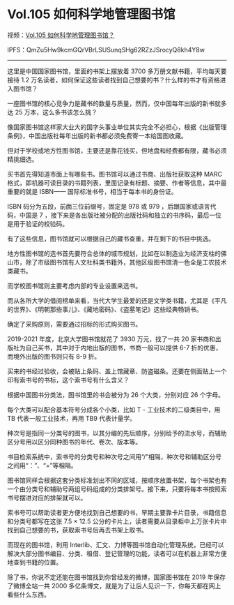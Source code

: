 # Vol.105 如何科学地管理图书馆

视频：[Vol.105 如何科学地管理图书馆？](http://dweb.link/ipfs/QmcpCpJ48PRTNaKuztBDBva82NUP7YmK6cBM3iAvRDAWTZ/Vol.105%20%E5%A6%82%E4%BD%95%E7%A7%91%E5%AD%A6%E5%9C%B0%E7%AE%A1%E7%90%86%E5%9B%BE%E4%B9%A6%E9%A6%86%EF%BC%9F.mp4)

IPFS：QmZu5Hw9kcmGQrVBrLSUSunqSHg62RZzJSrocyQ8kh4Y8w

---

这里是中国国家图书馆，里面的书架上摆放着 3700 多万册文献书籍，平均每天要接待 1.2 万名读者，如何保证这些读者找到自己想要的书？什么样的书才有资格进入图书馆？

一座图书馆的核心竞争力是藏书的数量与质量，然而，仅中国每年出版的新书就多达 25 万本，这么多书该怎么挑？

像国家图书馆这样家大业大的国字头事业单位其实完全不必担心，根据《出版管理条例》，中国出版社每年出版的新书都必须免费寄一本给国图收藏。

但对于学校或地方性图书馆，主要还是靠花钱买，但地盘和经费都有限，藏书必须精挑细选。

买书首先得知道市面上有哪些书。图书馆可以通过书商、出版社获取这种 MARC 格式，即机器可读目录的书籍列表，里面记录有标题、摘要、作者等信息，其中最重要的就是 ISBN—— 国际标准书号，相当于每本书的身份证。

ISBN 码分为五段，前面三位前缀号，固定是 978 或 979 ，后跟国家或语言代码，中国是 7 ，接下来是各出版社被分配的出版社码和独立的书序码，最后一位是用于验证的校验码。

有了这些信息，图书馆就可以根据自己的藏书查重，并在剩下的书目中挑选。

地方性图书馆的选书首先要符合总体的城市规划，比如在以制造业为经济支柱的佛山市，除了市级图书馆有人文社科类书籍外，其他区级图书馆清一色全是工农技术类藏书。

而学校图书馆则主要考虑内部的专业设置来选书。

而从各所大学的借阅榜单来看，当代大学生最爱的还是文学类书籍，尤其是《平凡的世界》、《明朝那些事儿》、《藏地密码》、《盗墓笔记》这些经典畅销书。

确定了采购原则，需要通过招标的形式购买图书。

2019-2021 年度，北京大学图书馆就花了 3930 万元，找了一共 20 家书商和出版社为自己买书，其中对于内地出版的图书，书商一般可以提供 6-7 折的优惠，而境外出版的图书则只有 8-9 折。

买来的书经过验收，会被贴上条码、盖上馆藏章、防盗磁条。还要在侧面贴上一个印有索书号的书标，这个索书号有什么含义？

根据中国图书分类法，图书馆里的书会被分为 26 个大类，分别对应 26 个字母。

每个大类可以配合基本符号分成各个小类，比如 T - 工业技术的二级类目中，用 TB 代表一般工业技术，再用 TB9 代表计量学。

种次号是指同一分类号的图书，以其分编的先后顺序，分别给予的流水号，而辅助区分号用以区分同种图书的年代、卷次、版本等。

书目检索系统中，索书号的分类号和种次号之间用“/”相隔，种次号和辅助区分号之间用“：”、“=”等相隔。

图书馆同样会根据这套分类标准划出不同的区域，按顺序放置书架，每个书架也有一个由分类号和辅助号两组号码组成的分类排架号。接下来，只要将每本书按照索书号摆进对应的排架就可以。

索书号可以帮助读者更方便地找到自己想要的书，早期主要靠卡片目录，书籍信息和分类号都写在这张 7.5 × 12.5 公分的卡片上，读者需要从目录柜中上万张卡片中找到自己想要的书，获取索书号后再去书架上取书。

而现在的图书馆，利用 Interlib、汇文、力博等图书馆自动化管理系统，已经可以解决大部分图书编目、分类、租借、登记管理的功能，读者可以在机器上非常方便地查到书籍的位置。

除了书，你说不定还能在图书馆找到你曾经发的微博，国家图书馆在 2019 年保存了微博全站一共 2000 多亿条博文，就是为了让后人见识一下，你每天都在网上看些什么东西。
